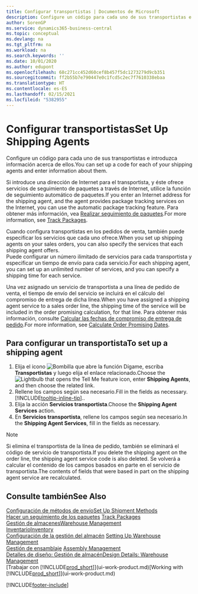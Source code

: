 ```yaml
---
title: Configurar transportistas | Documentos de Microsoft
description: Configure un código para cada uno de sus transportistas e introduzca información acerca de ellos.
author: SorenGP
ms.service: dynamics365-business-central
ms.topic: conceptual
ms.devlang: na
ms.tgt_pltfrm: na
ms.workload: na
ms.search.keywords: ''
ms.date: 10/01/2020
ms.author: edupont
ms.openlocfilehash: 68c271cc452d60cef8b457f5dc1273279d9cb351
ms.sourcegitcommit: ff2b55b7e790447e0c1fcd5c2ec7f7610338ebaa
ms.translationtype: HT
ms.contentlocale: es-ES
ms.lasthandoff: 02/15/2021
ms.locfileid: "5382955"
---
```

# <a name="set-up-shipping-agents"></a><span data-ttu-id="e2426-103">Configurar transportistas</span><span class="sxs-lookup"><span data-stu-id="e2426-103">Set Up Shipping Agents</span></span>
<span data-ttu-id="e2426-104">Configure un código para cada uno de sus transportistas e introduzca información acerca de ellos.</span><span class="sxs-lookup"><span data-stu-id="e2426-104">You can set up a code for each of your shipping agents and enter information about them.</span></span>  

<span data-ttu-id="e2426-105">Si introduce una dirección de Internet para el transportista, y éste ofrece servicios de seguimiento de paquetes a través de Internet, utilice la función de seguimiento automático de paquetes.</span><span class="sxs-lookup"><span data-stu-id="e2426-105">If you enter an Internet address for the shipping agent, and the agent provides package tracking services on the Internet, you can use the automatic package tracking feature.</span></span> <span data-ttu-id="e2426-106">Para obtener más información, vea [Realizar seguimiento de paquetes](sales-how-track-packages.md).</span><span class="sxs-lookup"><span data-stu-id="e2426-106">For more information, see [Track Packages](sales-how-track-packages.md).</span></span>

<span data-ttu-id="e2426-107">Cuando configura transportistas en los pedidos de venta, también puede especificar los servicios que cada uno ofrece.</span><span class="sxs-lookup"><span data-stu-id="e2426-107">When you set up shipping agents on your sales orders, you can also specify the services that each shipping agent offers.</span></span>  
<span data-ttu-id="e2426-108">Puede configurar un número ilimitado de servicios para cada transportista y especificar un tiempo de envío para cada servicio.</span><span class="sxs-lookup"><span data-stu-id="e2426-108">For each shipping agent, you can set up an unlimited number of services, and you can specify a shipping time for each service.</span></span>  

<span data-ttu-id="e2426-109">Una vez asignado un servicio de transportista a una línea de pedido de venta, el tiempo de envío del servicio se incluirá en el cálculo del compromiso de entrega de dicha línea.</span><span class="sxs-lookup"><span data-stu-id="e2426-109">When you have assigned a shipping agent service to a sales order line, the shipping time of the service will be included in the order promising calculation, for that line.</span></span> <span data-ttu-id="e2426-110">Para obtener más información, consulte [Calcular las fechas de compromiso de entrega de pedido](sales-how-to-calculate-order-promising-dates.md).</span><span class="sxs-lookup"><span data-stu-id="e2426-110">For more information, see [Calculate Order Promising Dates](sales-how-to-calculate-order-promising-dates.md).</span></span>

## <a name="to-set-up-a-shipping-agent"></a><span data-ttu-id="e2426-111">Para configurar un transportista</span><span class="sxs-lookup"><span data-stu-id="e2426-111">To set up a shipping agent</span></span>  
1.  <span data-ttu-id="e2426-112">Elija el icono ![Bombilla que abre la función Dígame](media/ui-search/search_small.png "Dígame qué desea hacer"), escriba **Transportistas** y luego elija el enlace relacionado.</span><span class="sxs-lookup"><span data-stu-id="e2426-112">Choose the ![Lightbulb that opens the Tell Me feature](media/ui-search/search_small.png "Tell me what you want to do") icon, enter **Shipping Agents**, and then choose the related link.</span></span>  
2.  <span data-ttu-id="e2426-113">Rellene los campos según sea necesario.</span><span class="sxs-lookup"><span data-stu-id="e2426-113">Fill in the fields as necessary.</span></span> [!INCLUDE[tooltip-inline-tip](includes/tooltip-inline-tip_md.md)]<span data-ttu-id="e2426-114">.</span><span class="sxs-lookup"><span data-stu-id="e2426-114">.</span></span>  
3.  <span data-ttu-id="e2426-115">Elija la acción **Servicios transportista**.</span><span class="sxs-lookup"><span data-stu-id="e2426-115">Choose the **Shipping Agent Services** action.</span></span>
4. <span data-ttu-id="e2426-116">En **Servicios transportista**, rellene los campos según sea necesario.</span><span class="sxs-lookup"><span data-stu-id="e2426-116">In the **Shipping Agent Services**, fill in the fields as necessary.</span></span>

> [!NOTE]  
>  <span data-ttu-id="e2426-117">Si elimina el transportista de la línea de pedido, también se eliminará el código de servicio de transportista.</span><span class="sxs-lookup"><span data-stu-id="e2426-117">If you delete the shipping agent on the order line, the shipping agent service code is also deleted.</span></span> <span data-ttu-id="e2426-118">Se volverá a calcular el contenido de los campos basados en parte en el servicio de transportista.</span><span class="sxs-lookup"><span data-stu-id="e2426-118">The contents of fields that were based in part on the shipping agent service are recalculated.</span></span>  

## <a name="see-also"></a><span data-ttu-id="e2426-119">Consulte también</span><span class="sxs-lookup"><span data-stu-id="e2426-119">See Also</span></span>
[<span data-ttu-id="e2426-120">Configuración de métodos de envío</span><span class="sxs-lookup"><span data-stu-id="e2426-120">Set Up Shipment Methods</span></span>](sales-how-set-up-shipment-methods.md)  
<span data-ttu-id="e2426-121">[Hacer un seguimiento de los paquetes](sales-how-track-packages.md)  </span><span class="sxs-lookup"><span data-stu-id="e2426-121">[Track Packages](sales-how-track-packages.md)  </span></span>  
[<span data-ttu-id="e2426-122">Gestión de almacenes</span><span class="sxs-lookup"><span data-stu-id="e2426-122">Warehouse Management</span></span>](warehouse-manage-warehouse.md)  
[<span data-ttu-id="e2426-123">Inventario</span><span class="sxs-lookup"><span data-stu-id="e2426-123">Inventory</span></span>](inventory-manage-inventory.md)  
<span data-ttu-id="e2426-124">[Configuración de la gestión del almacén](warehouse-setup-warehouse.md)   </span><span class="sxs-lookup"><span data-stu-id="e2426-124">[Setting Up Warehouse Management](warehouse-setup-warehouse.md)   </span></span>  
<span data-ttu-id="e2426-125">[Gestión de ensamblaje](assembly-assemble-items.md)  </span><span class="sxs-lookup"><span data-stu-id="e2426-125">[Assembly Management](assembly-assemble-items.md)  </span></span>  
[<span data-ttu-id="e2426-126">Detalles de diseño: Gestión de almacén</span><span class="sxs-lookup"><span data-stu-id="e2426-126">Design Details: Warehouse Management</span></span>](design-details-warehouse-management.md)  
<span data-ttu-id="e2426-127">[Trabajar con [!INCLUDE[prod_short](includes/prod_short.md)]](ui-work-product.md)</span><span class="sxs-lookup"><span data-stu-id="e2426-127">[Working with [!INCLUDE[prod_short](includes/prod_short.md)]](ui-work-product.md)</span></span>  


[!INCLUDE[footer-include](includes/footer-banner.md)]